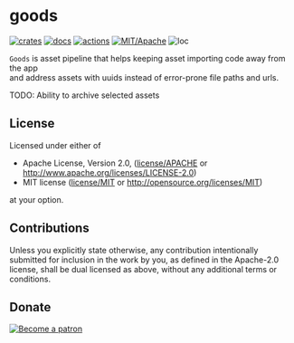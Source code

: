 # goods

[![crates](https://img.shields.io/crates/v/goods.svg?style=for-the-badge&label=goods)](https://crates.io/crates/goods)
[![docs](https://img.shields.io/badge/docs.rs-goods-66c2a5?style=for-the-badge&labelColor=555555&logoColor=white)](https://docs.rs/goods)
[![actions](https://img.shields.io/github/workflow/status/zakarumych/goods/badge/master?style=for-the-badge)](https://github.com/zakarumych/goods/actions?query=workflow%3ARust)
[![MIT/Apache](https://img.shields.io/badge/license-MIT%2FApache-blue.svg?style=for-the-badge)](COPYING)
![loc](https://img.shields.io/tokei/lines/github/zakarumych/goods?style=for-the-badge)


`Goods` is asset pipeline that helps keeping asset importing code away from the app\
and address assets with uuids instead of error-prone file paths and urls.

TODO: Ability to archive selected assets


## License

Licensed under either of

* Apache License, Version 2.0, ([license/APACHE](license/APACHE) or http://www.apache.org/licenses/LICENSE-2.0)
* MIT license ([license/MIT](license/MIT) or http://opensource.org/licenses/MIT)

at your option.

## Contributions

Unless you explicitly state otherwise, any contribution intentionally submitted for inclusion in the work by you, as defined in the Apache-2.0 license, shall be dual licensed as above, without any additional terms or conditions.

## Donate

[![Become a patron](https://c5.patreon.com/external/logo/become_a_patron_button.png)](https://www.patreon.com/zakarum)
